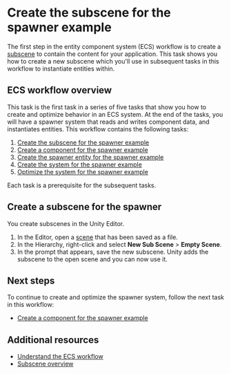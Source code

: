 # Create the subscene for the spawner example

The first step in the entity component system (ECS) workflow is to create a [subscene](conversion-subscenes.md) to contain the content for your application. This task shows you how to create a new subscene which you'll use in subsequent tasks in this workflow to instantiate entities within.

## ECS workflow overview

This task is the first task in a series of five tasks that show you how to create and optimize behavior in an ECS system. At the end of the tasks, you will have a spawner system that reads and writes component data, and instantiates entities. This workflow contains the following tasks:

1. [Create the subscene for the spawner example](ecs-workflow-scene.md)
2. [Create a component for the spawner example](ecs-workflow-create-components.md)
3. [Create the spawner entity for the spawner example](ecs-workflow-create-entities.md)
4. [Create the system for the spawner example](ecs-workflow-create-systems.md)
5. [Optimize the system for the spawner example](ecs-workflow-optimize-systems.md)

Each task is a prerequisite for the subsequent tasks.

## Create a subscene for the spawner

You create subscenes in the Unity Editor.

1. In the Editor, open a [scene](xref:CreatingScenes) that has been saved as a file.
2. In the Hierarchy, right-click and select **New Sub Scene** > **Empty Scene**.
3. In the prompt that appears, save the new subscene. Unity adds the subscene to the open scene and you can now use it.

## Next steps

To continue to create and optimize the spawner system, follow the next task in this workflow:

- [Create a component for the spawner example](ecs-workflow-create-components.md)

## Additional resources

- [Understand the ECS workflow](ecs-workflow-intro.md)
- [Subscene overview](conversion-subscenes.md)
